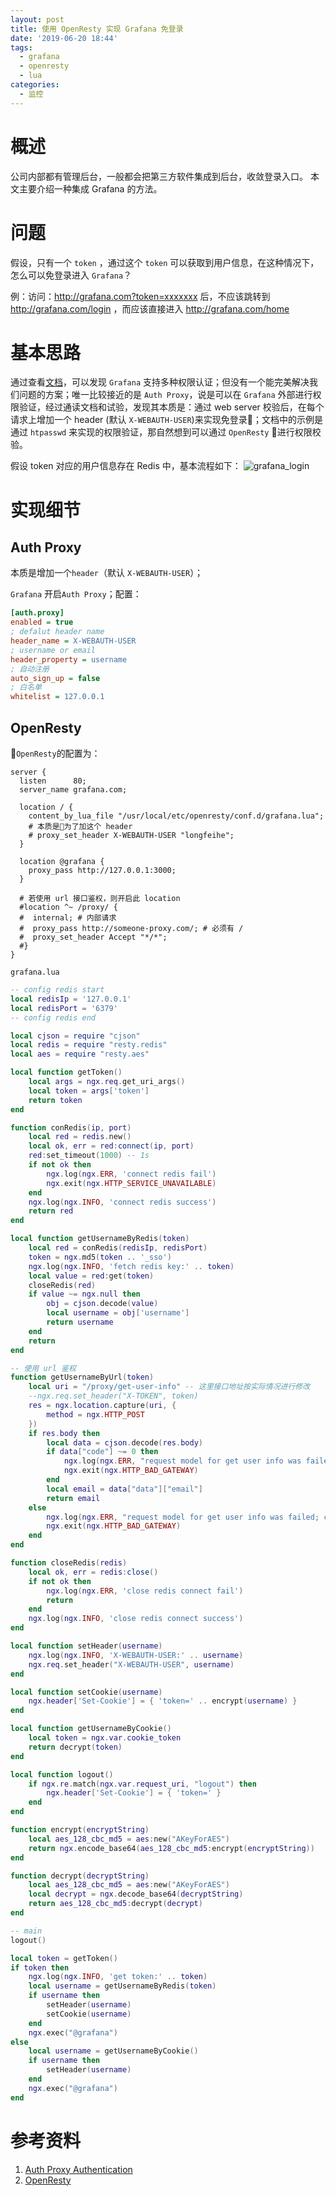 ```yaml
---
layout: post
title: 使用 OpenResty 实现 Grafana 免登录
date: '2019-06-20 18:44'
tags:
  - grafana
  - openresty
  - lua
categories:
  - 监控
---
```

# 概述
公司内部都有管理后台，一般都会把第三方软件集成到后台，收敛登录入口。 本文主要介绍一种集成 Grafana 的方法。
<!-- more -->

# 问题
假设，只有一个 `token` ，通过这个 `token` 可以获取到用户信息，在这种情况下，怎么可以免登录进入 `Grafana`？

例：访问：http://grafana.com?token=xxxxxxx 后，不应该跳转到 http://grafana.com/login ，而应该直接进入 http://grafana.com/home

# 基本思路
通过查看[文档](https://grafana.com/docs/auth/overview/)，可以发现 `Grafana` 支持多种权限认证；但没有一个能完美解决我们问题的方案；唯一比较接近的是 `Auth Proxy`，说是可以在 `Grafana` 外部进行权限验证，经过通读文档和试验，发现其本质是：通过 web server 校验后，在每个请求上增加一个 header (默认 `X-WEBAUTH-USER`)来实现免登录；文档中的示例是通过 `htpasswd` 来实现的权限验证，那自然想到可以通过 `OpenResty` 进行权限校验。

假设 token 对应的用户信息存在 Redis 中，基本流程如下：
![grafana_login](/images/2019/06/grafana-login.png)

# 实现细节
## Auth Proxy
本质是增加一个`header`（默认 `X-WEBAUTH-USER`）；

`Grafana` 开启`Auth Proxy`；配置：
``` ini
[auth.proxy]
enabled = true
; defalut header name
header_name = X-WEBAUTH-USER
; username or email
header_property = username
; 自动注册
auto_sign_up = false
; 白名单
whitelist = 127.0.0.1
```
## OpenResty
`OpenResty`的配置为：
``` nginx
server {
  listen      80;
  server_name grafana.com;

  location / {
    content_by_lua_file "/usr/local/etc/openresty/conf.d/grafana.lua";
    # 本质是为了加这个 header
    # proxy_set_header X-WEBAUTH-USER "longfeihe";
  }

  location @grafana {
    proxy_pass http://127.0.0.1:3000;
  }

  # 若使用 url 接口鉴权，则开启此 location
  #location ^~ /proxy/ {
  #  internal; # 内部请求
  #  proxy_pass http://someone-proxy.com/; # 必须有 /
  #  proxy_set_header Accept "*/*";
  #}
}
```

`grafana.lua`
```lua
-- config redis start
local redisIp = '127.0.0.1'
local redisPort = '6379'
-- config redis end

local cjson = require "cjson"
local redis = require "resty.redis"
local aes = require "resty.aes"

local function getToken()
    local args = ngx.req.get_uri_args()
    local token = args['token']
    return token
end

function conRedis(ip, port)
    local red = redis.new()
    local ok, err = red:connect(ip, port)
    red:set_timeout(1000) -- 1s
    if not ok then
        ngx.log(ngx.ERR, 'connect redis fail')
        ngx.exit(ngx.HTTP_SERVICE_UNAVAILABLE)
    end
    ngx.log(ngx.INFO, 'connect redis success')
    return red
end

local function getUsernameByRedis(token)
    local red = conRedis(redisIp, redisPort)
    token = ngx.md5(token .. '_sso')
    ngx.log(ngx.INFO, 'fetch redis key:' .. token)
    local value = red:get(token)
    closeRedis(red)
    if value ~= ngx.null then
        obj = cjson.decode(value)
        local username = obj['username']
        return username
    end
    return
end

-- 使用 url 鉴权
function getUsernameByUrl(token)
    local uri = "/proxy/get-user-info" -- 这里接口地址按实际情况进行修改
    --ngx.req.set_header("X-TOKEN", token)
    res = ngx.location.capture(uri, {
        method = ngx.HTTP_POST
    })
    if res.body then
        local data = cjson.decode(res.body)
        if data["code"] ~= 0 then
            ngx.log(ngx.ERR, "request model for get user info was failed; msg:" .. data["message"])
            ngx.exit(ngx.HTTP_BAD_GATEWAY)
        end
        local email = data["data"]["email"]
        return email
    else
        ngx.log(ngx.ERR, "request model for get user info was failed; code:" .. res.status)
        ngx.exit(ngx.HTTP_BAD_GATEWAY)
    end
end

function closeRedis(redis)
    local ok, err = redis:close()
    if not ok then
        ngx.log(ngx.ERR, 'close redis connect fail')
        return
    end
    ngx.log(ngx.INFO, 'close redis connect success')
end

local function setHeader(username)
    ngx.log(ngx.INFO, 'X-WEBAUTH-USER:' .. username)
    ngx.req.set_header("X-WEBAUTH-USER", username)
end

local function setCookie(username)
    ngx.header['Set-Cookie'] = { 'token=' .. encrypt(username) }
end

local function getUsernameByCookie()
    local token = ngx.var.cookie_token
    return decrypt(token)
end

local function logout()
    if ngx.re.match(ngx.var.request_uri, "logout") then
        ngx.header['Set-Cookie'] = { 'token=' }
    end
end

function encrypt(encryptString)
    local aes_128_cbc_md5 = aes:new("AKeyForAES")
    return ngx.encode_base64(aes_128_cbc_md5:encrypt(encryptString))
end

function decrypt(decryptString)
    local aes_128_cbc_md5 = aes:new("AKeyForAES")
    local decrypt = ngx.decode_base64(decryptString)
    return aes_128_cbc_md5:decrypt(decrypt)
end

-- main
logout()

local token = getToken()
if token then
    ngx.log(ngx.INFO, 'get token:' .. token)
    local username = getUsernameByRedis(token)
    if username then
        setHeader(username)
        setCookie(username)
    end
    ngx.exec("@grafana")
else
    local username = getUsernameByCookie()
    if username then
        setHeader(username)
    end
    ngx.exec("@grafana")
end
```

# 参考资料
1. [Auth Proxy Authentication](https://grafana.com/docs/auth/auth-proxy/)
2. [OpenResty](http://openresty.org/en/)
